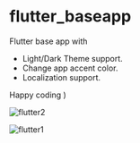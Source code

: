 # flutter_baseapp

Flutter base app with

* Light/Dark Theme support.
* Change app accent color.
* Localization support.

Happy coding )


![flutter2](https://user-images.githubusercontent.com/976545/142417767-a18b38be-aa3e-4d38-9e96-5e3614adaa6d.jpg)


![flutter1](https://user-images.githubusercontent.com/976545/142417797-b7ba88e2-8633-46cf-aa2c-120000fb83d6.jpg)
